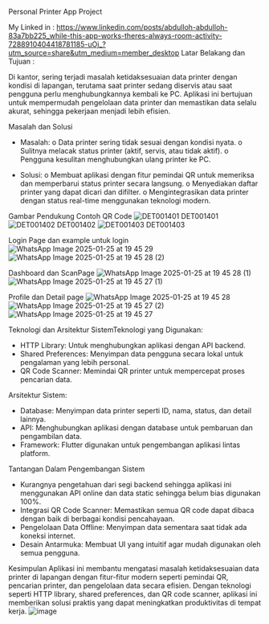 Personal Printer App Project

My Linked in :
https://www.linkedin.com/posts/abdulloh-abdulloh-83a7bb225_while-this-app-works-theres-always-room-activity-7288910404418781185-uOj_?utm_source=share&utm_medium=member_desktop
Latar Belakang dan Tujuan :

Di kantor, sering terjadi masalah ketidaksesuaian data printer dengan kondisi di lapangan, terutama saat printer sedang diservis atau saat pengguna perlu menghubungkannya kembali ke PC. Aplikasi ini bertujuan untuk mempermudah pengelolaan data printer dan memastikan data selalu akurat, sehingga pekerjaan menjadi lebih efisien.

Masalah dan Solusi
-	Masalah:
o	Data printer sering tidak sesuai dengan kondisi nyata.
o	Sulitnya melacak status printer (aktif, servis, atau tidak aktif).
o	Pengguna kesulitan menghubungkan ulang printer ke PC.

-	Solusi:
o	Membuat aplikasi dengan fitur pemindai QR untuk memeriksa dan memperbarui status printer secara langsung.
o	Menyediakan daftar printer yang dapat dicari dan difilter.
o	Mengintegrasikan data printer dengan status real-time menggunakan teknologi modern.


Gambar Pendukung
Contoh QR Code
![DET001401](https://github.com/user-attachments/assets/379c7486-b644-4da2-81b1-ead69110d303)
DET001401
![DET001402](https://github.com/user-attachments/assets/cedb8b6b-d937-4236-83a5-b41ab0646d21)
DET001402
![DET001403](https://github.com/user-attachments/assets/0bc6551e-01a7-44da-9c06-5c1450c95a0f)
DET001403

Login Page dan example untuk login 
![WhatsApp Image 2025-01-25 at 19 45 29](https://github.com/user-attachments/assets/24b4fade-dd7b-4c34-b597-6a559644e455)
![WhatsApp Image 2025-01-25 at 19 45 28 (2)](https://github.com/user-attachments/assets/7310e979-0e72-4105-a375-4027f5a75ea7)

Dashboard dan ScanPage
![WhatsApp Image 2025-01-25 at 19 45 28 (1)](https://github.com/user-attachments/assets/21a000c3-0be2-4689-b943-5490a6068269)
![WhatsApp Image 2025-01-25 at 19 45 27 (1)](https://github.com/user-attachments/assets/f078d742-e913-4bfb-b0be-e18dc47cf118)

Profile dan Detail page
![WhatsApp Image 2025-01-25 at 19 45 28](https://github.com/user-attachments/assets/462a9adb-33b8-4da6-9962-47a3c791e0eb)
![WhatsApp Image 2025-01-25 at 19 45 27 (2)](https://github.com/user-attachments/assets/04bb9118-4da6-49ae-81ea-8beb5c6eb4d6)
![WhatsApp Image 2025-01-25 at 19 45 27](https://github.com/user-attachments/assets/a493dbd5-4d80-4bca-9338-48dd7777c7f9)


Teknologi dan Arsitektur SistemTeknologi yang Digunakan:
-	HTTP Library: Untuk menghubungkan aplikasi dengan API backend.
-	Shared Preferences: Menyimpan data pengguna secara lokal untuk pengalaman yang lebih personal.
-	QR Code Scanner: Memindai QR printer untuk mempercepat proses pencarian data.

Arsitektur Sistem:
-	Database: Menyimpan data printer seperti ID, nama, status, dan detail lainnya.
-	API: Menghubungkan aplikasi dengan database untuk pembaruan dan pengambilan data.
-	Framework: Flutter digunakan untuk pengembangan aplikasi lintas platform.

Tantangan Dalam Pengembangan Sistem
- Kurangnya pengetahuan dari segi backend sehingga aplikasi ini menggunakan API online dan data static sehingga belum bias digunakan 100%.
-	Integrasi QR Code Scanner: Memastikan semua QR code dapat dibaca dengan baik di berbagai kondisi pencahayaan.
-	Pengelolaan Data Offline: Menyimpan data sementara saat tidak ada koneksi internet.
-	Desain Antarmuka: Membuat UI yang intuitif agar mudah digunakan oleh semua pengguna.

Kesimpulan
Aplikasi ini membantu mengatasi masalah ketidaksesuaian data printer di lapangan dengan fitur-fitur modern seperti pemindai QR, pencarian printer, dan pengelolaan data secara efisien. Dengan teknologi seperti HTTP library, shared preferences, dan QR code scanner, aplikasi ini memberikan solusi praktis yang dapat meningkatkan produktivitas di tempat kerja.
![image](https://github.com/user-attachments/assets/5531a8aa-7756-4ae7-8755-27dff569c470)
